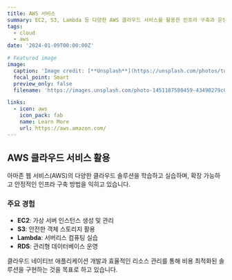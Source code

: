 ```yaml
---
title: AWS 서비스
summary: EC2, S3, Lambda 등 다양한 AWS 클라우드 서비스를 활용한 인프라 구축과 운영 경험
tags:
  - cloud
  - aws
date: '2024-01-09T00:00:00Z'

# Featured image
image:
  caption: 'Image credit: [**Unsplash**](https://unsplash.com/photos/turned-on-monitoring-screen-pypeCEaJeZY)'
  focal_point: Smart
  preview_only: false
  filename: 'https://images.unsplash.com/photo-1451187580459-43490279c0fa?w=800&q=80'

links:
  - icon: aws
    icon_pack: fab
    name: Learn More
    url: https://aws.amazon.com/
---
```


## AWS 클라우드 서비스 활용

아마존 웹 서비스(AWS)의 다양한 클라우드 솔루션을 학습하고 실습하며, 확장 가능하고 안정적인 인프라 구축 방법을 익히고 있습니다.

### 주요 경험
- **EC2**: 가상 서버 인스턴스 생성 및 관리
- **S3**: 안전한 객체 스토리지 활용
- **Lambda**: 서버리스 컴퓨팅 실습
- **RDS**: 관리형 데이터베이스 운영

클라우드 네이티브 애플리케이션 개발과 효율적인 리소스 관리를 통해 비용 최적화된 솔루션을 구현하는 것을 목표로 하고 있습니다.